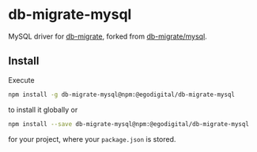 # db-migrate-mysql 

MySQL driver for [db-migrate](https://github.com/db-migrate/node-db-migrate), forked from [db-migrate/mysql](https://github.com/db-migrate/mysql).

## Install

Execute

```bash
npm install -g db-migrate-mysql@npm:@egodigital/db-migrate-mysql
```

to install it globally or

```bash
npm install --save db-migrate-mysql@npm:@egodigital/db-migrate-mysql
```

for your project, where your `package.json` is stored.
